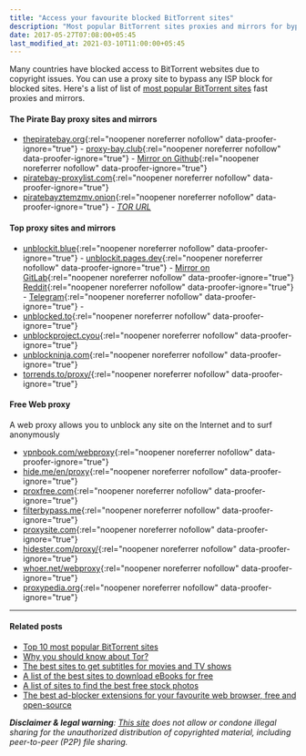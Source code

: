 ```yaml
---
title: "Access your favourite blocked BitTorrent sites"
description: "Most popular BitTorrent sites proxies and mirrors for bypassing your country or territory Internet censorship."
date: 2017-05-27T07:08:00+05:45
last_modified_at: 2021-03-10T11:00:00+05:45
---
```


Many countries have blocked access to BitTorrent websites due to copyright issues. You can use a proxy site to bypass any ISP block for blocked sites. Here's a list of list of [most popular BitTorrent sites](/top-10-most-popular-bittorrent-sites/) fast proxies and mirrors.

#### The Pirate Bay proxy sites and mirrors

- [thepiratebay.org](https://thepiratebay.org/){:rel="noopener noreferrer nofollow" data-proofer-ignore="true"} -
  [proxy-bay.club](https://proxy-bay.club/){:rel="noopener noreferrer nofollow" data-proofer-ignore="true"} -
  [Mirror on Github](https://proxybay.github.io/){:rel="noopener noreferrer nofollow" data-proofer-ignore="true"}
- [piratebay-proxylist.com](https://piratebay-proxylist.com/){:rel="noopener noreferrer nofollow" data-proofer-ignore="true"}
- [piratebayztemzmv.onion](http://piratebayztemzmv.onion/){:rel="noopener noreferrer nofollow" data-proofer-ignore="true"} -
  _[TOR URL](/why-you-should-know-about-tor/)_

#### Top proxy sites and mirrors

- [unblockit.blue](https://unblockit.blue/){:rel="noopener noreferrer nofollow" data-proofer-ignore="true"} -
  [unblockit.pages.dev](https://unblockit.pages.dev){:rel="noopener noreferrer nofollow" data-proofer-ignore="true"} -
  [Mirror on GitLab](https://unblock_it.gitlab.io/site/){:rel="noopener noreferrer nofollow" data-proofer-ignore="true"} <br />
  [Reddit](https://reddit.com/r/unblockit){:rel="noopener noreferrer nofollow" data-proofer-ignore="true"} -
  [Telegram](https://t.me/unblockit1){:rel="noopener noreferrer nofollow" data-proofer-ignore="true"} -
- [unblocked.to](https://unblocked.to/){:rel="noopener noreferrer nofollow" data-proofer-ignore="true"}
- [unblockproject.cyou](https://unblockproject.cyou/){:rel="noopener noreferrer nofollow" data-proofer-ignore="true"}
- [unblockninja.com](https://unblockninja.com/){:rel="noopener noreferrer nofollow" data-proofer-ignore="true"}
- [torrends.to/proxy/](https://torrends.to/proxy/){:rel="noopener noreferrer nofollow" data-proofer-ignore="true"}

#### Free Web proxy

A web proxy allows you to unblock any site on the Internet and to surf anonymously

- [vpnbook.com/webproxy](https://www.vpnbook.com/webproxy){:rel="noopener noreferrer nofollow" data-proofer-ignore="true"}
- [hide.me/en/proxy](https://hide.me/en/proxy){:rel="noopener noreferrer nofollow" data-proofer-ignore="true"}
- [proxfree.com](https://www.proxfree.com/){:rel="noopener noreferrer nofollow" data-proofer-ignore="true"}
- [filterbypass.me](https://www.filterbypass.me/){:rel="noopener noreferrer nofollow" data-proofer-ignore="true"}
- [proxysite.com](https://www.proxysite.com/){:rel="noopener noreferrer nofollow" data-proofer-ignore="true"}
- [hidester.com/proxy/](https://hidester.com/proxy/){:rel="noopener noreferrer nofollow" data-proofer-ignore="true"}
- [whoer.net/webproxy](https://whoer.net/webproxy){:rel="noopener noreferrer nofollow" data-proofer-ignore="true"}
- [proxypedia.org](https://proxypedia.org/){:rel="noopener noreferrer nofollow" data-proofer-ignore="true"}

---

#### Related posts

- [Top 10 most popular BitTorrent sites](/top-10-most-popular-bittorrent-sites/)
- [Why you should know about Tor?](/why-you-should-know-about-tor/)
- [The best sites to get subtitles for movies and TV shows](/the-best-sites-to-get-subtitles-for-movies-and-tv-shows/)
- [A list of the best sites to download eBooks for free](/a-list-of-the-best-sites-to-download-ebooks-for-free/)
- [A list of sites to find the best free stock photos](/a-list-of-sites-to-find-the-best-free-stock-photos/)
- [The best ad-blocker extensions for your favourite web browser, free and open-source](/the-best-ad-blocker-extensions-for-your-favourite-web-browser-free-and-open-source/)

_**Disclaimer & legal warning**: [This site](/) does not allow or condone illegal sharing for the unauthorized distribution of copyrighted material, including peer-to-peer (P2P) file sharing._
